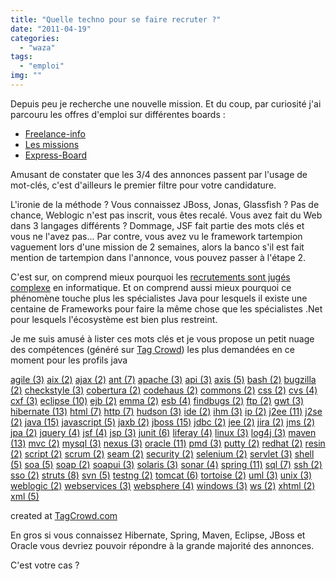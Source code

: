 ```yaml
---
title: "Quelle techno pour se faire recruter ?"
date: "2011-04-19"
categories: 
  - "waza"
tags: 
  - "emploi"
img: ""
---
```


Depuis peu je recherche une nouvelle mission. Et du coup, par curiosité j'ai parcouru les offres d'emploi sur différentes boards :

- [Freelance-info](http://www.freelance-info.fr/missions.php)
- [Les missions](http://www.lesmissions.com/)
- [Express-Board](http://www.express-board.fr/)

Amusant de constater que les 3/4 des annonces passent par l'usage de mot-clés, c'est d'ailleurs le premier filtre pour votre candidature.

L'ironie de la méthode ? Vous connaissez JBoss, Jonas, Glassfish ? Pas de chance, Weblogic n'est pas inscrit, vous êtes recalé. Vous avez fait du Web dans 3 langages différents ? Dommage, JSF fait partie des mots clés et vous ne l'avez pas... Par contre, vous avez vu le framework tartempion vaguement lors d'une mission de 2 semaines, alors la banco s'il est fait mention de tartempion dans l'annonce, vous pouvez passer à l'étape 2.

C'est sur, on comprend mieux pourquoi les [recrutements sont jugés complexe](http://www.lemondeinformatique.fr/actualites/lire-enquete-bmo-2011-28-850-projets-de-recrutements-dans-l-it-33389.html) en informatique. Et on comprend aussi mieux pourquoi ce phénomène touche plus les spécialistes Java pour lesquels il existe une centaine de Frameworks pour faire la même chose que les spécialistes .Net pour lesquels l'écosystème est bien plus restreint.

Je me suis amusé à lister ces mots clés et je vous propose un petit nuage des compétences (généré sur [Tag Crowd](http://tagcrowd.com/)) les plus demandées en ce moment pour les profils java

[agile (3)](#tagcloud) [aix (2)](#tagcloud) [ajax (2)](#tagcloud) [ant (7)](#tagcloud) [apache (3)](#tagcloud) [api (3)](#tagcloud) [axis (5)](#tagcloud) [bash (2)](#tagcloud) [bugzilla (2)](#tagcloud) [checkstyle (3)](#tagcloud) [cobertura (2)](#tagcloud) [codehaus (2)](#tagcloud) [commons (2)](#tagcloud) [css (2)](#tagcloud) [cvs (4)](#tagcloud) [cxf (3)](#tagcloud) [eclipse (10)](#tagcloud) [ejb (2)](#tagcloud) [emma (2)](#tagcloud) [esb (4)](#tagcloud) [findbugs (2)](#tagcloud) [ftp (2)](#tagcloud) [gwt (3)](#tagcloud) [hibernate (13)](#tagcloud) [html (7)](#tagcloud) [http (7)](#tagcloud) [hudson (3)](#tagcloud) [ide (2)](#tagcloud) [ihm (3)](#tagcloud) [ip (2)](#tagcloud) [j2ee (11)](#tagcloud) [j2se (2)](#tagcloud) [java (15)](#tagcloud) [javascript (5)](#tagcloud) [jaxb (2)](#tagcloud) [jboss (15)](#tagcloud) [jdbc (2)](#tagcloud) [jee (2)](#tagcloud) [jira (2)](#tagcloud) [jms (2)](#tagcloud) [jpa (2)](#tagcloud) [jquery (4)](#tagcloud) [jsf (4)](#tagcloud) [jsp (3)](#tagcloud) [junit (6)](#tagcloud) [liferay (4)](#tagcloud) [linux (3)](#tagcloud) [log4j (3)](#tagcloud) [maven (13)](#tagcloud) [mvc (2)](#tagcloud) [mysql (3)](#tagcloud) [nexus (3)](#tagcloud) [oracle (11)](#tagcloud) [pmd (3)](#tagcloud) [putty (2)](#tagcloud) [redhat (2)](#tagcloud) [resin (2)](#tagcloud) [script (2)](#tagcloud) [scrum (2)](#tagcloud) [seam (2)](#tagcloud) [security (2)](#tagcloud) [selenium (2)](#tagcloud) [servlet (3)](#tagcloud) [shell (5)](#tagcloud) [soa (5)](#tagcloud) [soap (2)](#tagcloud) [soapui (3)](#tagcloud) [solaris (3)](#tagcloud) [sonar (4)](#tagcloud) [spring (11)](#tagcloud) [sql (7)](#tagcloud) [ssh (2)](#tagcloud) [sso (2)](#tagcloud) [struts (8)](#tagcloud) [svn (5)](#tagcloud) [testng (2)](#tagcloud) [tomcat (6)](#tagcloud) [tortoise (2)](#tagcloud) [uml (3)](#tagcloud) [unix (3)](#tagcloud) [weblogic (2)](#tagcloud) [webservices (3)](#tagcloud) [websphere (4)](#tagcloud) [windows (3)](#tagcloud) [ws (2)](#tagcloud) [xhtml (2)](#tagcloud) [xml (5)](#tagcloud)

created at [TagCrowd.com](http://tagcrowd.com)

En gros si vous connaissez Hibernate, Spring, Maven, Eclipse, JBoss et Oracle vous devriez pouvoir répondre à la grande majorité des annonces.

C'est votre cas ?
